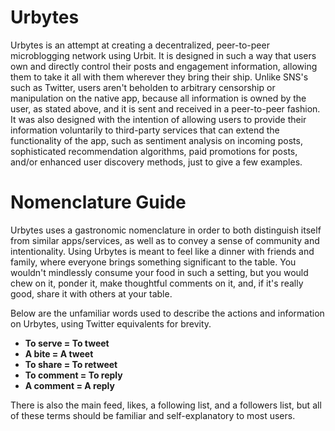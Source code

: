 # Urbytes

Urbytes is an attempt at creating a decentralized, peer-to-peer microblogging network using Urbit. It is designed in such a way that users own and directly control their posts and engagement information, allowing them to take it all with them wherever they bring their ship. Unlike SNS's such as Twitter, users aren't beholden to arbitrary censorship or manipulation on the native app, because all information is owned by the user, as stated above, and it is sent and received in a peer-to-peer fashion. It was also designed with the intention of allowing users to provide their information voluntarily to third-party services that can extend the functionality of the app, such as sentiment analysis on incoming posts, sophisticated recommendation algorithms, paid promotions for posts, and/or enhanced user discovery methods, just to give a few examples.


# Nomenclature Guide

Urbytes uses a gastronomic nomenclature in order to both distinguish itself from similar apps/services, as well as to convey a sense of community and intentionality. Using Urbytes is meant to feel like a dinner with friends and family, where everyone brings something significant to the table. You wouldn't mindlessly consume your food in such a setting, but you would chew on it, ponder it, make thoughtful comments on it, and, if it's really good, share it with others at your table.

Below are the unfamiliar words used to describe the actions and information on Urbytes, using Twitter equivalents for brevity.

- **To serve = To tweet**
- **A bite = A tweet**
- **To share = To retweet**
- **To comment = To reply**
- **A comment = A reply**

There is also the main feed, likes, a following list, and a followers list, but all of these terms should be familiar and self-explanatory to most users.
